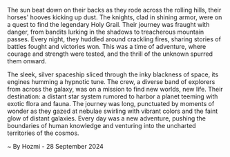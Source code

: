 
The sun beat down on their backs as they rode across the rolling hills, their horses' hooves kicking up dust. The knights, clad in shining armor, were on a quest to find the legendary Holy Grail. Their journey was fraught with danger, from bandits lurking in the shadows to treacherous mountain passes. Every night, they huddled around crackling fires, sharing stories of battles fought and victories won. This was a time of adventure, where courage and strength were tested, and the thrill of the unknown spurred them onward.

The sleek, silver spaceship sliced through the inky blackness of space, its engines humming a hypnotic tune. The crew, a diverse band of explorers from across the galaxy, was on a mission to find new worlds, new life. Their destination: a distant star system rumored to harbor a planet teeming with exotic flora and fauna. The journey was long, punctuated by moments of wonder as they gazed at nebulae swirling with vibrant colors and the faint glow of distant galaxies. Every day was a new adventure, pushing the boundaries of human knowledge and venturing into the uncharted territories of the cosmos. 

~ By Hozmi - 28 September 2024
